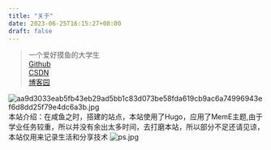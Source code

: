 ```yaml
---
title: "关于"
date: 2023-06-25T16:15:27+08:00
draft: false
---
```

> 一个爱好摸鱼的大学生
<br> [Github](https://github.com/istarry123 "星河的仓库") 
<br> [CSDN](https://blog.csdn.net/weixin_63239274?spm=1011.2415.3001.5343 "Istarry一些杂项")
<br> [博客园](https://www.cnblogs.com/gaiaaxy/ "一些学习的随笔")

![aa9d3033eab5fb43eb29ad5bb1c83d073be58fda619cb9ac6a74996943ef6d8dd25f79e4dc6a3b.jpg](https://s2.loli.net/2023/06/26/DwGfqSeEzks7PiR.jpg)
本站介绍：在咸鱼之时，搭建的站点，本站使用了Hugo，应用了MemE主题,由于学业任务较重，所以并没有余出太多时间，去打磨本站，所以部分不足还请见谅，本站仅用来记录生活和分享技术
![ps.jpg](https://s2.loli.net/2023/06/26/L3GuQKVI2Etj9Rx.jpg)

